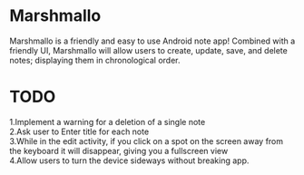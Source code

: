 # Marshmallo
Marshmallo is a friendly and easy to use Android note app!  Combined with a friendly UI, Marshmallo will allow users to create, update, save, and delete notes; displaying them in chronological order.  

# TODO
1.Implement a warning for a deletion of a single note<br />
2.Ask user to Enter title for each note<br />
3.While in the edit activity, if you click on a spot on the screen away from the keyboard it will disappear, giving you a fullscreen view<br />
4.Allow users to turn the device sideways without breaking app.
